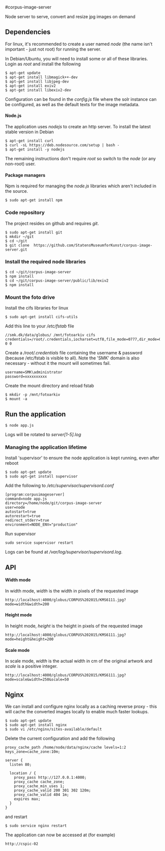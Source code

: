 #corpus-image-server

Node server to serve, convert and resize jpg images on demand

## Dependencies

For linux, it's recommended to create a user named *node* (the name isn't important - just not root) for running the server.

In Debian/Ubuntu, you will need to install some or all of these libraries. Login as *root* and 
install the following

    $ apt-get update
	$ apt-get install libmagick++-dev
	$ apt-get install libjpeg-dev  
	$ apt-get install exiv2
	$ apt-get install libexiv2-dev

Configuration can be found in the *config.js* file where the solr instance can be
configured, as well as the default texts for the image metadata.

#### Node.js
The application uses *nodejs* to create an http server. To install the latest stable version in Debian

	$ apt-get install curl
	$ curl -sL https://deb.nodesource.com/setup | bash -
	$ apt-get install -y nodejs
	
The remaining instructions don't require *root* so switch to the *node* (or any non-root) user.

#### Package managers
Npm is required for managing the *node.js* libraries which aren't included in the source.

	$ sudo apt-get install npm

### Code repository
The project resides on github and requires *git*.

	$ sudo apt-get install git
	$ mkdir ~/git
	$ cd ~/git
	$ git clone  https://github.com/StatensMuseumforKunst/corpus-image-server.git
	
### Install the required node libraries

	$ cd ~/git/corpus-image-server 
	$ npm install
	$ cd ~/git/corpus-image-server/public/lib/exiv2
	$ npm install	

### Mount the foto drive
Install the cifs libraries for linux

	$ sudo apt-get install cifs-utils

Add this line to your */etc/fstab* file

	//smk.dk/data/globus/ /mnt/fotoarkiv cifs credentials=/root/.credentials,iocharset=utf8,file_mode=0777,dir_mode=0777 0 0

Create a */root/.credentials* file containing the username & password (because /etc/fstab is visible to all). Note the 'SMK' domain is also necessary - without it the mount will sometimes fail.
	
	username=SMK\administrator
	password=xxxxxxxxxx
	
Create the mount directory and reload fstab

	$ mkdir -p /mnt/fotoarkiv
	$ mount -a

## Run the application	

	$ node app.js

Logs will be rotated to *server[1-5].log* 

### Managing the application lifetime

Install 'supervisor' to ensure the node application is kept running, even after reboot

    $ sudo apt-get update
    $ sudo apt-get install supervisor

Add the following to */etc/supervisor/supervisord.conf* 

	[program:corpusimageserver]
	command=node app.js
	directory=/home/node/git/corpus-image-server
	user=node
	autostart=true
	autorestart=true
	redirect_stderr=true
	environment=NODE_ENV="production"

Run supervisor

    sudo service supervisor restart

Logs can be found at */var/log/supervisor/supervisord.log*.

## API

#### Width mode

In width mode, *width* is the width in pixels of the requested image

	http://localhost:4000/globus/CORPUS%202015/KMS6111.jpg?mode=width&width=200

#### Height mode

In height mode, *height* is the height in pixels of the requested image

	http://localhost:4000/globus/CORPUS%202015/KMS6111.jpg?mode=height&height=200

#### Scale mode

In scale mode, *width* is the actual width in cm of the original artwork and *scale* is a positive integer.

	http://localhost:4000/globus/CORPUS%202015/KMS6111.jpg?mode=scale&width=250&scale=50


## Nginx

We can install and configure nginx locally as a caching reverse proxy - this will cache the converted
images locally to enable much faster lookups.

	$ sudo apt-get update
	$ sudo apt-get install nginx
	$ sudo vi /etc/nginx/sites-available/default

Delete the current configuration and add the following

	proxy_cache_path /home/node/data/nginx/cache levels=1:2 keys_zone=cache_zone:10m;

	server {
	  listen 80;
	
	  location / {
	    proxy_pass http://127.0.0.1:4000;
	    proxy_cache cache_zone;
	    proxy_cache_min_uses 1;
	    proxy_cache_valid 200 301 302 120m;
	    proxy_cache_valid 404 1m;
	    expires max;
	  }
	}

and restart

	$ sudo service nginx restart

The application can now be accessed at (for example)

	http://cspic-02
